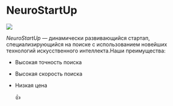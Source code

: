 # NeuroStartUp
![](https://netology-code.github.io/git-homeworks/introduction/assets/logo.png)


*NeuroStartUp* — динамически развивающийся стартап, специализирующийся на поиске с использованием новейших технологий искусственного интеллекта.Наши преимущества:

* Высокая точность поиска

* Высокая скорость поиска
 
* Низкая цена

  👍
